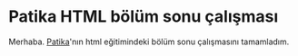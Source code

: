 # Patika HTML bölüm sonu çalışması

Merhaba. [Patika](www.patika.dev)'nın html eğitimindeki bölüm sonu çalışmasını tamamladım.
